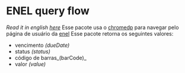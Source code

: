 # ENEL query flow
_Read it in english [here](https://github.com/ozzono/enel_invoice/blob/master/README.md)_
Esse pacote usa o [chromedp](github.com/chromedp/chromedp) para navegar pelo página de usuário da [enel](https://portalhome.eneldistribuicaosp.com.br/#/login)
Esse pacote retorna os seguintes valores:
- vencimento _(dueDate)_
- status _(status)_
- código de barras_(barCode)_
- valor _(value)_